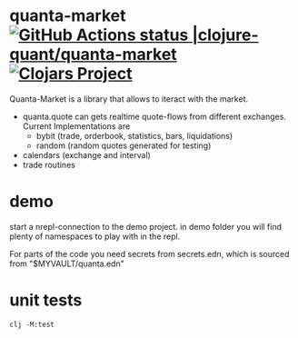 # quanta-market [![GitHub Actions status |clojure-quant/quanta-market](https://github.com/clojure-quant/quanta-market/workflows/CI/badge.svg)](https://github.com/clojure-quant/quanta-market/actions?workflow=CI)[![Clojars Project](https://img.shields.io/clojars/v/io.github.clojure-quant/quanta-market.svg)](https://clojars.org/io.github.clojure-quant/quanta-market)

Quanta-Market is a library that allows to iteract with the market.
- quanta.quote can gets realtime quote-flows from different exchanges.
  Current Implementations are
  - bybit (trade, orderbook, statistics, bars, liquidations)
  - random (random quotes generated for testing)
- calendars (exchange and interval)
- trade routines

# demo

 start a nrepl-connection to the demo project.
 in demo folder you will find plenty of namespaces to play with
 in the repl.

For parts of the code you need secrets from secrets.edn, which 
is sourced from "$MYVAULT/quanta.edn"


# unit tests

```
clj -M:test
```

